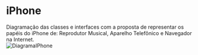 # iPhone
Diagramação das classes e interfaces com a proposta de representar os papéis do iPhone de: Reprodutor Musical, Aparelho Telefônico e Navegador na Internet. <br>
![DiagramaIPhone](https://github.com/sscdebora/iPhone/assets/72890732/1c62fc87-3172-4352-9fee-4d00e8e5f686)
